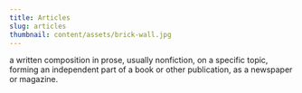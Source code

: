 ```yaml
---
title: Articles
slug: articles
thumbnail: content/assets/brick-wall.jpg
---
```

a written composition in prose, usually nonfiction, on a specific topic, forming an independent part of a book or other publication, as a newspaper or magazine.